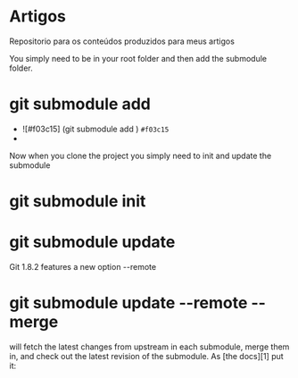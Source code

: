 # Artigos
Repositorio para os conteúdos produzidos para meus artigos


You simply need to be in your root folder and then add the submodule folder.

# git submodule add <url>
- ![#f03c15] (git submodule add <url>) `#f03c15`
- 
Now when you clone the project you simply need to init and update the submodule

# git submodule init
# git submodule update

Git 1.8.2 features a new option --remote

# git submodule update --remote --merge

will fetch the latest changes from upstream in each submodule, merge them in, and check out the latest revision of the submodule. As [the docs][1] put it:

